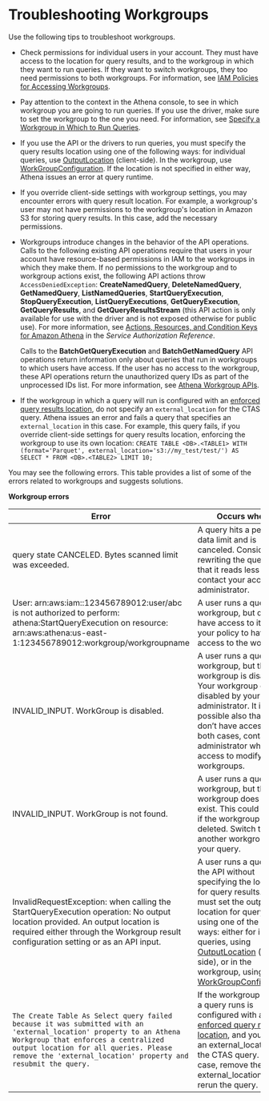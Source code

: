 # Troubleshooting Workgroups<a name="workgroups-troubleshooting"></a>

Use the following tips to troubleshoot workgroups\.
+ Check permissions for individual users in your account\. They must have access to the location for query results, and to the workgroup in which they want to run queries\. If they want to switch workgroups, they too need permissions to both workgroups\. For information, see [IAM Policies for Accessing Workgroups](workgroups-iam-policy.md)\.
+ Pay attention to the context in the Athena console, to see in which workgroup you are going to run queries\. If you use the driver, make sure to set the workgroup to the one you need\. For information, see [Specify a Workgroup in Which to Run Queries](workgroups-create-update-delete.md#specify-wkgroup-to-athena-in-which-to-run-queries)\.
+ If you use the API or the drivers to run queries, you must specify the query results location using one of the following ways: for individual queries, use [OutputLocation](https://docs.aws.amazon.com/athena/latest/APIReference/API_ResultConfiguration.html#athena-Type-ResultConfiguration-OutputLocation) \(client\-side\)\. In the workgroup, use [WorkGroupConfiguration](https://docs.aws.amazon.com/athena/latest/APIReference/API_WorkGroupConfiguration.html)\. If the location is not specified in either way, Athena issues an error at query runtime\.
+ If you override client\-side settings with workgroup settings, you may encounter errors with query result location\. For example, a workgroup's user may not have permissions to the workgroup's location in Amazon S3 for storing query results\. In this case, add the necessary permissions\.
+ Workgroups introduce changes in the behavior of the API operations\. Calls to the following existing API operations require that users in your account have resource\-based permissions in IAM to the workgroups in which they make them\. If no permissions to the workgroup and to workgroup actions exist, the following API actions throw `AccessDeniedException`: **CreateNamedQuery**, **DeleteNamedQuery**, **GetNamedQuery**, **ListNamedQueries**, **StartQueryExecution**, **StopQueryExecution**, **ListQueryExecutions**, **GetQueryExecution**, **GetQueryResults**, and **GetQueryResultsStream** \(this API action is only available for use with the driver and is not exposed otherwise for public use\)\. For more information, see [Actions, Resources, and Condition Keys for Amazon Athena](https://docs.aws.amazon.com/service-authorization/latest/reference/list_amazonathena.html) in the *Service Authorization Reference*\.

  Calls to the **BatchGetQueryExecution** and **BatchGetNamedQuery** API operations return information only about queries that run in workgroups to which users have access\. If the user has no access to the workgroup, these API operations return the unauthorized query IDs as part of the unprocessed IDs list\. For more information, see [ Athena Workgroup APIs](workgroups-api-list.md)\.
+ If the workgroup in which a query will run is configured with an [enforced query results location](workgroups-settings-override.md), do not specify an `external_location` for the CTAS query\. Athena issues an error and fails a query that specifies an `external_location` in this case\. For example, this query fails, if you override client\-side settings for query results location, enforcing the workgroup to use its own location: `CREATE TABLE <DB>.<TABLE1> WITH (format='Parquet', external_location='s3://my_test/test/') AS SELECT * FROM <DB>.<TABLE2> LIMIT 10;`

You may see the following errors\. This table provides a list of some of the errors related to workgroups and suggests solutions\.


**Workgroup errors**  

| Error | Occurs when\.\.\. | 
| --- | --- | 
| query state CANCELED\. Bytes scanned limit was exceeded\. | A query hits a per\-query data limit and is canceled\. Consider rewriting the query so that it reads less data, or contact your account administrator\. | 
| User: arn:aws:iam::123456789012:user/abc is not authorized to perform: athena:StartQueryExecution on resource: arn:aws:athena:us\-east\-1:123456789012:workgroup/workgroupname  | A user runs a query in a workgroup, but does not have access to it\. Update your policy to have access to the workgroup\.  | 
| INVALID\_INPUT\. WorkGroup <name> is disabled\. | A user runs a query in a workgroup, but the workgroup is disabled\. Your workgroup could be disabled by your administrator\. It is possible also that you don’t have access to it\. In both cases, contact an administrator who has access to modify workgroups\. | 
| INVALID\_INPUT\. WorkGroup <name> is not found\. | A user runs a query in a workgroup, but the workgroup does not exist\. This could happen if the workgroup was deleted\. Switch to another workgroup to run your query\. | 
| InvalidRequestException: when calling the StartQueryExecution operation: No output location provided\. An output location is required either through the Workgroup result configuration setting or as an API input\. |  A user runs a query with the API without specifying the location for query results\. You must set the output location for query results using one of the two ways: either for individual queries, using [OutputLocation](https://docs.aws.amazon.com/athena/latest/APIReference/API_ResultConfiguration.html#athena-Type-ResultConfiguration-OutputLocation) \(client\-side\), or in the workgroup, using [WorkGroupConfiguration](https://docs.aws.amazon.com/athena/latest/APIReference/API_WorkGroupConfiguration.html)\.  | 
|  `The Create Table As Select query failed because it was submitted with an 'external_location' property to an Athena Workgroup that enforces a centralized output location for all queries. Please remove the 'external_location' property and resubmit the query.`  | If the workgroup in which a query runs is configured with an [enforced query results location](workgroups-settings-override.md), and you specify an external\_location for the CTAS query\. In this case, remove the external\_location and rerun the query\. | 
